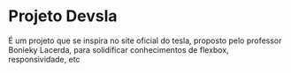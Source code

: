 # Projeto Devsla

É um projeto que se inspira no site oficial do tesla, proposto pelo professor
Bonieky Lacerda, para solidificar conhecimentos de flexbox, responsividade, etc
